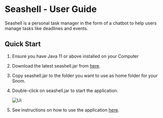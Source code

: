 # **Seashell** - User Guide
Seashell is a personal task manager in the form of a chatbot to help users manage tasks like deadlines and events.

## Quick Start
1. Ensure you have Java 11 or above installed on your Computer
2. Download the latest seashell.jar from [here](https://github.com/jay9645/ip.github.io/releases).
3. Copy seashell.jar to the folder you want to use as home folder for your Snom.
4. Double-click on seashell.jar to start the application. <br>

   ![Ui](Ui.png)
5. See instructions on how to use the application [here](https://jay9645.github.io/ip).
